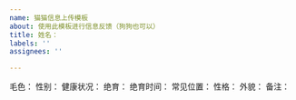 ```yaml
---
name: 猫猫信息上传模板
about: 使用此模板进行信息反馈（狗狗也可以）
title: 姓名：
labels: ''
assignees: ''

---
```


毛色：
性别：
健康状况：
绝育：
绝育时间：
常见位置：
性格：
外貌：
备注：
